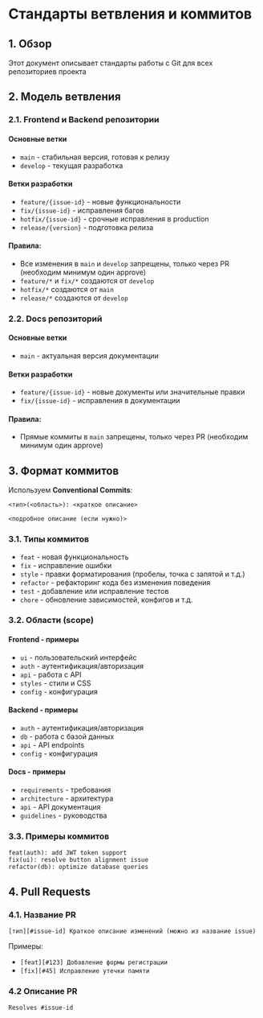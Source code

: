 # Стандарты ветвления и коммитов

## 1. Обзор

Этот документ описывает стандарты работы с Git для всех репозиториев проекта

## 2. Модель ветвления

### 2.1. Frontend и Backend репозитории

#### Основные ветки
- `main` - стабильная версия, готовая к релизу
- `develop` - текущая разработка

#### Ветки разработки
- `feature/{issue-id}` - новые функциональности
- `fix/{issue-id}` - исправления багов
- `hotfix/{issue-id}` - срочные исправления в production
- `release/{version}` - подготовка релиза

#### Правила:
- Все изменения в `main` и `develop` запрещены, только через PR (необходим минимум один approve)
- `feature/*` и `fix/*` создаются от `develop`
- `hotfix/*` создаются от `main`
- `release/*` создаются от `develop`

### 2.2. Docs репозиторий

#### Основные ветки
- `main` - актуальная версия документации

#### Ветки разработки
- `feature/{issue-id}` - новые документы или значительные правки
- `fix/{issue-id}` - исправления в документации

#### Правила:
- Прямые коммиты в `main` запрещены, только через PR (необходим минимум один approve)

## 3. Формат коммитов

Используем **Conventional Commits**:
```
<тип>(<область>): <краткое описание>

<подробное описание (если нужно)>
```

### 3.1. Типы коммитов

- `feat` - новая функциональность
- `fix` - исправление ошибки
- `style` - правки форматирования (пробелы, точка с запятой и т.д.)
- `refactor` - рефакторинг кода без изменения поведения
- `test` - добавление или исправление тестов
- `chore` - обновление зависимостей, конфигов и т.д.

### 3.2. Области (scope)

#### Frontend - примеры
- `ui` - пользовательский интерфейс
- `auth` - аутентификация/авторизация
- `api` - работа с API
- `styles` - стили и CSS
- `config` - конфигурация

#### Backend - примеры
- `auth` - аутентификация/авторизация
- `db` - работа с базой данных
- `api` - API endpoints
- `config` - конфигурация

#### Docs - примеры
- `requirements` - требования
- `architecture` - архитектура
- `api` - API документация
- `guidelines` - руководства

### 3.3. Примеры коммитов

```
feat(auth): add JWT token support
fix(ui): resolve button alignment issue
refactor(db): optimize database queries
```

## 4. Pull Requests

### 4.1. Название PR

```
[тип][#issue-id] Краткое описание изменений (можно из название issue)
```

Примеры:
- `[feat][#123] Добавление формы регистрации`
- `[fix][#45] Исправление утечки памяти`

### 4.2 Описание PR

```
Resolves #issue-id
```
